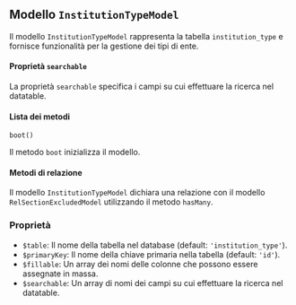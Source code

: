## Modello `InstitutionTypeModel`

Il modello `InstitutionTypeModel`  rappresenta la tabella `institution_type` e fornisce funzionalità per la gestione dei tipi di ente.

#### Proprietà `searchable`

La proprietà `searchable` specifica i campi su cui effettuare la ricerca nel datatable.

#### Lista dei metodi

```
boot()
```

Il metodo `boot` inizializza il modello.

#### Metodi di relazione

Il modello `InstitutionTypeModel` dichiara una relazione con il modello `RelSectionExcludedModel` utilizzando il metodo `hasMany`.

### Proprietà

* `$table`: Il nome della tabella nel database (default: `'institution_type'`).
* `$primaryKey`: Il nome della chiave primaria nella tabella (default: `'id'`).
* `$fillable`: Un array dei nomi delle colonne che possono essere assegnate in massa.
* `$searchable`: Un array di nomi dei campi su cui effettuare la ricerca nel datatable.
